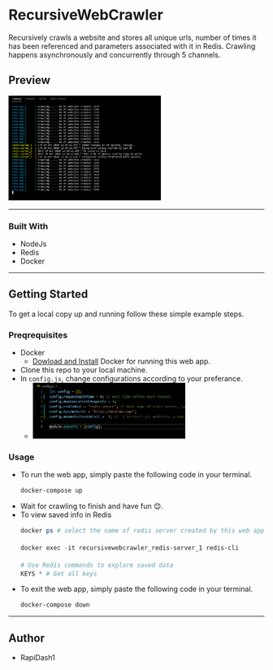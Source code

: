# RecursiveWebCrawler

Recursively crawls a website and stores all unique urls, number of times it has been referenced and parameters associated with it in Redis. Crawling happens asynchronously and concurrently through 5 channels.

## Preview

<img src = "images/crawlerOutput.PNG" width = "300">

---

### Built With
- NodeJs
- Redis
- Docker

---

## Getting Started

To get a local copy up and running follow these simple example steps.

### Preqrequisites

- Docker   
    - [Dowload and Install](https://www.docker.com/products/docker-desktop) Docker for running this web app.
- Clone this repo to your local machine.
- In `config.js`, change configurations according to your preferance.
    - <img src = "images/config.PNG" width = "300">

### Usage
- To run the web app, simply paste the following code in your terminal.
    ```bash
    docker-compose up
    ```
- Wait for crawling to finish and have fun 😊.
- To view saved info in Redis
    ```powershell
    docker ps # select the name of redis server created by this web app, something like this - recursivewebcrawler_redis-server_1

    docker exec -it recursivewebcrawler_redis-server_1 redis-cli

    # Use Redis commands to explore saved data
    KEYS * # Get all keys
    
    ```
- To exit the web app, simply paste the following code in your terminal.
    ```bash
    docker-compose down
    ```


---

## Author
- RapiDash1